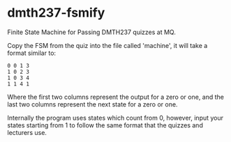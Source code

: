 dmth237-fsmify
==============

Finite State Machine for Passing DMTH237 quizzes at MQ.

Copy the FSM from the quiz into the file called 'machine', it will take a
format similar to:

```
0 0 1 3
1 0 2 3
1 0 3 4
1 1 4 1
```

Where the first two columns represent the output for a zero or one, and the
last two columns represent the next state for a zero or one.

Internally the program uses states which count from 0, however, input your
states starting from 1 to follow the same format that the quizzes and lecturers
use.
